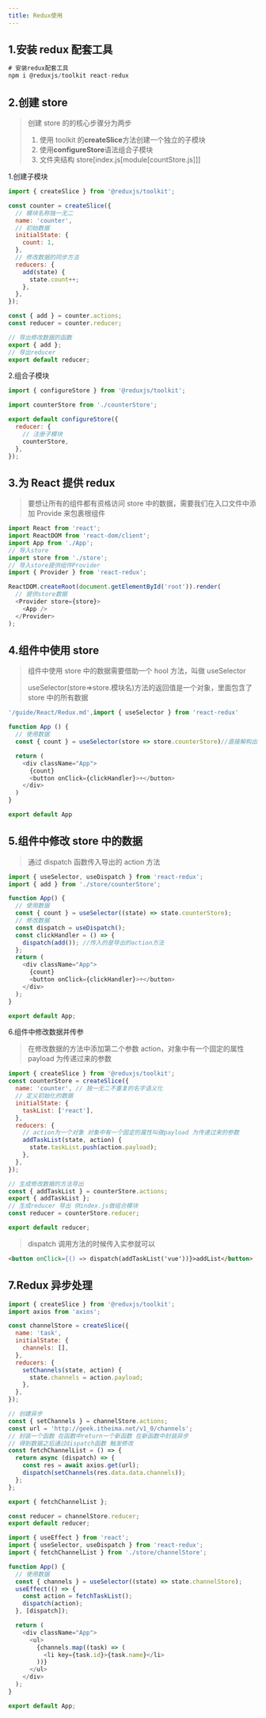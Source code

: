 ```yaml
---
title: Redux使用
---
```


## 1.安装 redux 配套工具

```javascript
# 安装redux配套工具
npm i @reduxjs/toolkit react-redux
```

## 2.创建 store

> 创建 store 的的核心步骤分为两步
>
> 1. 使用 toolkit 的**createSlice**方法创建一个独立的子模块
> 2. 使用**configureStore**语法组合子模块
> 3. 文件夹结构 store[index.js[module[countStore.js]]]

1.创建子模块

```javascript
import { createSlice } from '@reduxjs/toolkit';

const counter = createSlice({
  // 模块名称独一无二
  name: 'counter',
  // 初始数据
  initialState: {
    count: 1,
  },
  // 修改数据的同步方法
  reducers: {
    add(state) {
      state.count++;
    },
  },
});

const { add } = counter.actions;
const reducer = counter.reducer;

// 导出修改数据的函数
export { add };
// 导出reducer
export default reducer;
```

2.组合子模块

```javascript
import { configureStore } from '@reduxjs/toolkit';

import counterStore from './counterStore';

export default configureStore({
  reducer: {
    // 注册子模块
    counterStore,
  },
});
```

## 3.为 React 提供 redux

> 要想让所有的组件都有资格访问 store 中的数据，需要我们在入口文件中添加 Provide 来包裹根组件

```javascript
import React from 'react';
import ReactDOM from 'react-dom/client';
import App from './App';
// 导入store
import store from './store';
// 导入store提供组件Provider
import { Provider } from 'react-redux';

ReactDOM.createRoot(document.getElementById('root')).render(
  // 提供store数据
  <Provider store={store}>
    <App />
  </Provider>
);
```

## 4.组件中使用 store

> 组件中使用 store 中的数据需要借助一个 hool 方法，叫做 useSelector
>
> useSelector(store=>store.模块名)方法的返回值是一个对象，里面包含了 store 中的所有数据

```javascript
'/guide/React/Redux.md',import { useSelector } from 'react-redux'

function App () {
  // 使用数据
  const { count } = useSelector(store => store.counterStore)//直接解构出store里的count

  return (
    <div className="App">
      {count}
      <button onClick={clickHandler}>+</button>
    </div>
  )
}

export default App
```

## 5.组件中修改 store 中的数据

> 通过 dispatch 函数传入导出的 action 方法

```javascript
import { useSelector, useDispatch } from 'react-redux';
import { add } from './store/counterStore';

function App() {
  // 使用数据
  const { count } = useSelector((state) => state.counterStore);
  // 修改数据
  const dispatch = useDispatch();
  const clickHandler = () => {
    dispatch(add()); //传入的是导出的action方法
  };
  return (
    <div className="App">
      {count}
      <button onClick={clickHandler}>+</button>
    </div>
  );
}

export default App;
```

6.组件中修改数据并传参

> 在修改数据的方法中添加第二个参数 action，对象中有一个固定的属性 payload 为传递过来的参数

```javascript
import { createSlice } from '@reduxjs/toolkit';
const counterStore = createSlice({
  name: 'counter', // 独一无二不重复的名字语义化
  // 定义初始化的数据
  initialState: {
    taskList: ['react'],
  },
  reducers: {
    // action为一个对象 对象中有一个固定的属性叫做payload 为传递过来的参数
    addTaskList(state, action) {
      state.taskList.push(action.payload);
    },
  },
});

// 生成修改数据的方法导出
const { addTaskList } = counterStore.actions;
export { addTaskList };
// 生成reducer 导出 供index.js做组合模块
const reducer = counterStore.reducer;

export default reducer;
```

> dispatch 调用方法的时候传入实参就可以

```html
<button onClick={() => dispatch(addTaskList('vue'))}>addList</button>
```

## 7.Redux 异步处理

```javascript
import { createSlice } from '@reduxjs/toolkit';
import axios from 'axios';

const channelStore = createSlice({
  name: 'task',
  initialState: {
    channels: [],
  },
  reducers: {
    setChannels(state, action) {
      state.channels = action.payload;
    },
  },
});

// 创建异步
const { setChannels } = channelStore.actions;
const url = 'http://geek.itheima.net/v1_0/channels';
// 封装一个函数 在函数中return一个新函数 在新函数中封装异步
// 得到数据之后通过dispatch函数 触发修改
const fetchChannelList = () => {
  return async (dispatch) => {
    const res = await axios.get(url);
    dispatch(setChannels(res.data.data.channels));
  };
};

export { fetchChannelList };

const reducer = channelStore.reducer;
export default reducer;
```

```javascript
import { useEffect } from 'react';
import { useSelector, useDispatch } from 'react-redux';
import { fetchChannelList } from './store/channelStore';

function App() {
  // 使用数据
  const { channels } = useSelector((state) => state.channelStore);
  useEffect(() => {
    const action = fetchTaskList();
    dispatch(action);
  }, [dispatch]);

  return (
    <div className="App">
      <ul>
        {channels.map((task) => (
          <li key={task.id}>{task.name}</li>
        ))}
      </ul>
    </div>
  );
}

export default App;
```

